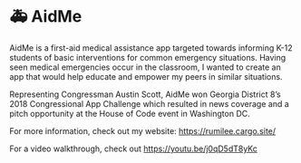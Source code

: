 # 🚑    AidMe
AidMe is a first-aid medical assistance app targeted towards informing K-12 students of basic interventions for common emergency situations.
Having seen medical emergencies occur in the classroom, I wanted to create an app that would help educate and empower my peers in similar situations. 

Representing Congressman Austin Scott, AidMe won Georgia District 8’s 2018 Congressional App Challenge which resulted in news coverage and a pitch opportunity at the House of Code event in Washington DC.

For more information, check out my website: https://rumilee.cargo.site/

For a video walkthrough, check out https://youtu.be/j0qD5dT8yKc
